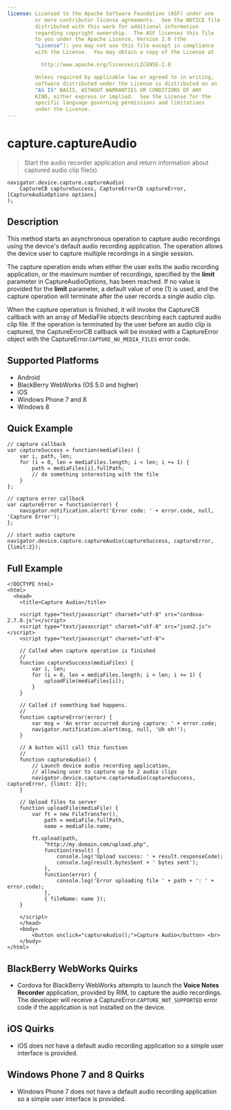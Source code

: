 ```yaml
---
license: Licensed to the Apache Software Foundation (ASF) under one
         or more contributor license agreements.  See the NOTICE file
         distributed with this work for additional information
         regarding copyright ownership.  The ASF licenses this file
         to you under the Apache License, Version 2.0 (the
         "License"); you may not use this file except in compliance
         with the License.  You may obtain a copy of the License at

           http://www.apache.org/licenses/LICENSE-2.0

         Unless required by applicable law or agreed to in writing,
         software distributed under the License is distributed on an
         "AS IS" BASIS, WITHOUT WARRANTIES OR CONDITIONS OF ANY
         KIND, either express or implied.  See the License for the
         specific language governing permissions and limitations
         under the License.
---
```


capture.captureAudio
====================

> Start the audio recorder application and return information about captured audio clip file(s).

    navigator.device.capture.captureAudio( 
	    CaptureCB captureSuccess, CaptureErrorCB captureError,  [CaptureAudioOptions options]
	);

Description
-----------

This method starts an asynchronous operation to capture audio recordings using the device's default audio recording application.  The operation allows the device user to capture multiple recordings in a single session.

The capture operation ends when either the user exits the audio recording application, or the maximum number of recordings, specified by the __limit__ parameter in CaptureAudioOptions, has been reached.  If no value is provided for the __limit__ parameter, a default value of one (1) is used, and the capture operation will terminate after the user records a single audio clip.

When the capture operation is finished, it will invoke the CaptureCB callback with an array of MediaFile objects describing each captured audio clip file.  If the operation is terminated by the user before an audio clip is captured, the CaptureErrorCB callback will be invoked with a CaptureError object with the CaptureError.`CAPTURE_NO_MEDIA_FILES` error code.

Supported Platforms
-------------------

- Android
- BlackBerry WebWorks (OS 5.0 and higher)
- iOS
- Windows Phone 7 and 8
- Windows 8

Quick Example
-------------

    // capture callback
    var captureSuccess = function(mediaFiles) {
        var i, path, len;
        for (i = 0, len = mediaFiles.length; i < len; i += 1) {
            path = mediaFiles[i].fullPath;
            // do something interesting with the file
        }
    };

    // capture error callback
    var captureError = function(error) {
        navigator.notification.alert('Error code: ' + error.code, null, 'Capture Error');
    };

    // start audio capture
    navigator.device.capture.captureAudio(captureSuccess, captureError, {limit:2});

Full Example
------------

    <!DOCTYPE html>
    <html>
      <head>
        <title>Capture Audio</title>

        <script type="text/javascript" charset="utf-8" src="cordova-2.7.0.js"></script>
        <script type="text/javascript" charset="utf-8" src="json2.js"></script>
        <script type="text/javascript" charset="utf-8">

        // Called when capture operation is finished
        //
        function captureSuccess(mediaFiles) {
            var i, len;
            for (i = 0, len = mediaFiles.length; i < len; i += 1) {
                uploadFile(mediaFiles[i]);
            }	    
        }

        // Called if something bad happens.
        // 
        function captureError(error) {
	        var msg = 'An error occurred during capture: ' + error.code;
            navigator.notification.alert(msg, null, 'Uh oh!');
        }

        // A button will call this function
        //
        function captureAudio() {
            // Launch device audio recording application, 
            // allowing user to capture up to 2 audio clips
            navigator.device.capture.captureAudio(captureSuccess, captureError, {limit: 2});
        }

        // Upload files to server
        function uploadFile(mediaFile) {
            var ft = new FileTransfer(),
                path = mediaFile.fullPath,
                name = mediaFile.name;

            ft.upload(path,
                "http://my.domain.com/upload.php",
                function(result) {
                    console.log('Upload success: ' + result.responseCode);
                    console.log(result.bytesSent + ' bytes sent');
                },
                function(error) {
                    console.log('Error uploading file ' + path + ': ' + error.code);
                },
                { fileName: name });   
        }

        </script>
        </head>
        <body>
            <button onclick="captureAudio();">Capture Audio</button> <br>
        </body>
    </html>

BlackBerry WebWorks Quirks
--------------------------

- Cordova for BlackBerry WebWorks attempts to launch the __Voice Notes Recorder__ application, provided by RIM, to capture the audio recordings.  The developer will receive a CaptureError.`CAPTURE_NOT_SUPPORTED` error code if the application is not installed on the device.

iOS Quirks
----------

- iOS does not have a default audio recording application so a simple user interface is provided.

Windows Phone 7 and 8 Quirks
----------

- Windows Phone 7 does not have a default audio recording application so a simple user interface is provided.
